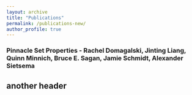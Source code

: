 ```yaml
---
layout: archive
title: "Publications"
permalink: /publications-new/
author_profile: true
---
```



### Pinnacle Set Properties - Rachel Domagalski, Jinting Liang, Quinn Minnich, Bruce E. Sagan, Jamie Schmidt, Alexander Sietsema

## another header